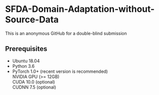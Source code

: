 # SFDA-Domain-Adaptation-without-Source-Data
This is an anonymous GitHub for a double-blind submission


## Prerequisites
* Ubuntu 18.04    
* Python 3.6    
* PyTorch 1.0+ (recent version is recommended)     
NVIDIA GPU (>= 12GB)      
CUDA 10.0 (optional)         
CUDNN 7.5 (optional)         
